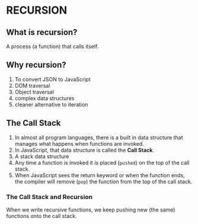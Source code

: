 # RECURSION

## What is recursion?

A process (a function) that calls itself.

## Why recursion?

1. To convert JSON to JavaScript
2. DOM traversal
3. Object traversal
4. complex data structures
5. cleaner alternative to iteration

## The Call Stack

1. In almost all program languages, there is a built in data structure that manages what happens when functions are invoked.
2. In JavaScript, that data structure is called the **Call Stack**.
3. A stack data structure
4. Any time a function is invoked it is placed (`pushed`) on the top of the call stack.
5. When JavaScript sees the return keyword or when the function ends, the compiler will remove (`pop`) the function from the top of the call stack.

### The Call Stack and Recursion

When we write recursive functions, we keep pushing new (the same) functions onto the call stack.
